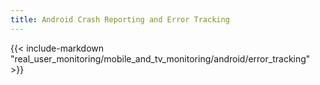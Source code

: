```yaml
---
title: Android Crash Reporting and Error Tracking
---
```


{{< include-markdown "real_user_monitoring/mobile_and_tv_monitoring/android/error_tracking" >}}